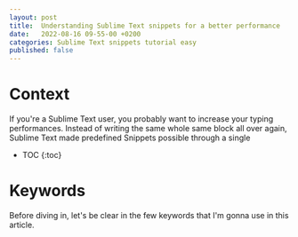```yaml
---
layout: post
title:  Understanding Sublime Text snippets for a better performance
date:   2022-08-16 09-55-00 +0200
categories: Sublime Text snippets tutorial easy
published: false
---
```


# Context
If you're a Sublime Text user, you probably want to increase your typing performances. Instead of writing the same whole same block all over again, Sublime Text made predefined Snippets possible through a single 

* TOC
{:toc}

# Keywords
Before diving in, let's be clear in the few keywords that I'm gonna use in this article.


[baseimg]: ../assets/img/2022-08-16/
[Sublime text]: https://sublimetext.com
